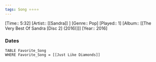```yaml
---
tags: Song ⭐⭐⭐⭐ 
---
```

[Time:: 5:32]
[Artist:: [[Sandra]] ]
[Genre:: Pop]
[Played:: 1]
[Album:: [[The Very Best Of Sandra [Disc 2] (2016)]]]
[Year:: 2016]
### Dates
````dataview
TABLE Favorite_Song
WHERE Favorite_Song = [[Just Like Diamonds]]
````